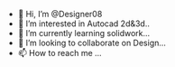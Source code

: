 - 👋 Hi, I’m @Designer08
- 👀 I’m interested in Autocad 2d&3d..
- 🌱 I’m currently learning solidwork...
- 💞️ I’m looking to collaborate on Design...
- 📫 How to reach me ...

<!---
Designer08/Designer08 is a ✨ special ✨ repository because its `README.md` (this file) appears on your GitHub profile.
You can click the Preview link to take a look at your changes.
--->
